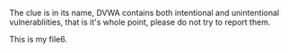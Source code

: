 The clue is in its name, DVWA contains both intentional and unintentional vulnerabliities, that is it's whole point, please do not try to report them.

This is my file6.